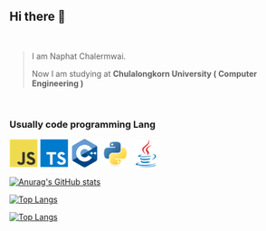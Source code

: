## Hi there 👋
<br>

>I am Naphat Chalermwai. 
>
>Now I am studying at **Chulalongkorn University ( Computer Engineering )**

<br>

### Usually code programming Lang
<p>
 <img src="https://raw.githubusercontent.com/devicons/devicon/master/icons/javascript/javascript-original.svg" alt="javascript" width="50" height="50"/>
 <img src="https://raw.githubusercontent.com/devicons/devicon/master/icons/typescript/typescript-original.svg" alt="typescript" width="50" height="50"/>
<img src="https://raw.githubusercontent.com/devicons/devicon/master/icons/cplusplus/cplusplus-original.svg" alt="cpp" width="50" height="50"/>
<img src="https://raw.githubusercontent.com/devicons/devicon/master/icons/python/python-original.svg" alt="python" width="50" height="50"/>
  <img src="https://raw.githubusercontent.com/devicons/devicon/master/icons/java/java-original.svg" alt="java" width="50" height="50"/>
<br>


[![Anurag's GitHub stats](https://github-readme-stats.vercel.app/api?username=naphattar)](https://github.com/anuraghazra/github-readme-stats)

 [![Top Langs](https://github-readme-stats.vercel.app/api/top-langs/?username=naphattar&layout=compact)](https://github.com/anuraghazra/github-readme-stats)

 [![Top Langs](https://github-readme-stats.vercel.app/api/top-langs/?username=naphattar&langs_count=10)](https://github.com/anuraghazra/github-readme-stats)
